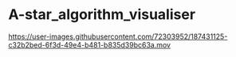 # A-star_algorithm_visualiser

https://user-images.githubusercontent.com/72303952/187431125-c32b2bed-6f3d-49e4-b481-b835d39bc63a.mov

